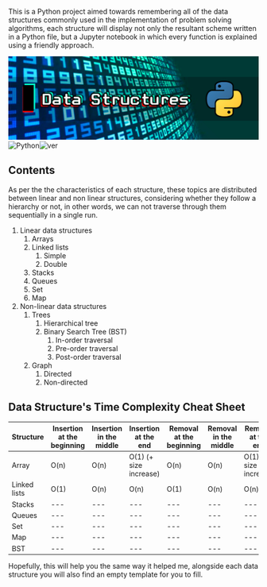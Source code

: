 This is a Python project aimed towards remembering all of the data structures commonly used in the implementation of problem solving algorithms, each structure will display not only the resultant scheme written in a Python file, but a Jupyter notebook in which every function is explained using a friendly approach.

![alt text](head.jpg "Title")
![Python](https://img.shields.io/badge/Python-black?style=for-the-badge&logo=Python&logoColor=python)![ver](https://img.shields.io/badge/Ver._1-blue?style=for-the-badge)



## Contents

As per the the characteristics of each structure, these topics are distributed between linear and non linear structures, considering whether they follow a hierarchy or not, in other words, we can not traverse through them sequentially in a single run. 

1. Linear data structures
   1. Arrays
   2. Linked lists
      1. Simple
      2. Double
   3. Stacks
   4. Queues
   5. Set
   6. Map
2. Non-linear data structures
   1. Trees
      1. Hierarchical tree
      2. Binary Search Tree (BST)
         1. In-order traversal
         2. Pre-order traversal
         3. Post-order traversal
   2. Graph
      1. Directed
      2. Non-directed


## Data Structure's Time Complexity Cheat Sheet

|Structure | Insertion at the beginning  | Insertion in the middle | Insertion at the end | Removal at the beginning  | Removal in the middle | Removal at the end | Search | Traversal
--- | --- | ---|  ---| --- | ---|  ---| --- | ---|
Array | O(n)| O(n)| O(1) (+ size increase)| O(n)| O(n)| O(1) (+ size increase)| O(1) / O (n) | O(n)|
Linked lists | O(1) | O(n)|  O(n)| O(1) | O(n)|  O(n)| O(n) | O(n) |
Stacks | --- | ---|  ---| --- | ---|  ---| --- | ---|
Queues | --- | ---|  ---| --- | ---|  ---| --- | ---|
Set | --- | ---|  ---| --- | ---|  ---| --- | ---|
Map | --- | ---|  ---| --- | ---|  ---| --- | ---|
BST | --- | ---|  ---| --- | ---|  ---| --- | ---|


Hopefully, this will help you the same way it helped me, alongside each data structure you will also find an empty template for you to fill.
